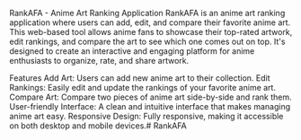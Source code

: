 RankAFA - Anime Art Ranking Application
RankAFA is an anime art ranking application where users can add, edit, and compare their favorite anime art. This web-based tool allows anime fans to showcase their top-rated artwork, edit rankings, and compare the art to see which one comes out on top. It's designed to create an interactive and engaging platform for anime enthusiasts to organize, rate, and share artwork.

Features
Add Art: Users can add new anime art to their collection.
Edit Rankings: Easily edit and update the rankings of your favorite anime art.
Compare Art: Compare two pieces of anime art side-by-side and rank them.
User-friendly Interface: A clean and intuitive interface that makes managing anime art easy.
Responsive Design: Fully responsive, making it accessible on both desktop and mobile devices.# RankAFA
